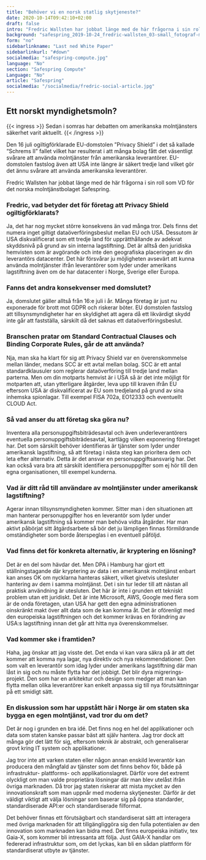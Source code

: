 ```yaml
---
title: "Behöver vi en norsk statlig sky­tjeneste?"
date: 2020-10-14T09:42:10+02:00
draft: false
intro: "Fredric Wallsten har jobbat länge med de här frågorna i sin roll som VD för det norska molntjänstbolaget Safespring."
background: "safespring_2019-10-24_fredric-wallsten_03-small_fotograf-marcus-boberg.jpg"
form: "no"
sidebarlinkname: "Last ned White Paper"
sidebarlinkurl: "#down"
socialmedia: "safespring-compute.jpg"
language: "No"
section: "Safespring Compute"
Language: "No"
article: "Safespring"
socialmedia: "/socialmedia/fredric-social-article.jpg"
---
```



## Ett norskt myndighetsmoln?

{{< ingress >}}
Sedan i somras har debatten om amerikanska moln­tjänsters säkerhet varit aktuellt.
{{< /ingress >}}

Den 16 juli ogiltigförklarade EU-domstolen ”Privacy Shield” i det så kallade “Schrems II” fallet vilket har resulterat i att många bolag fått det väsentligt svårare att använda molntjänster från amerikanska leverantörer. EU-domstolen fastslog även att USA inte längre är säkert tredje land vilket gör det ännu svårare att använda amerikanska leverantörer.

Fredric Wallsten har jobbat länge med de här frågorna i sin roll som VD för det norska molntjänstbolaget Safespring.

### Fredric, vad betyder det för företag att Privacy Shield ogiltigförklarats?
Ja, det har nog mycket större konsekvens än vad många tror. Dels finns det numera inget giltigt dataöverföringsbeslut mellan EU och USA. Dessutom är USA diskvalificerat som ett tredje land för upprätthållande av adekvat skyddsnivå på grund av sin interna lagstiftning. Det är alltså den juridiska hemvisten som är avgörande och inte den geografiska placeringen av din leverantörs datacenter.
Det här försvårar ju möjligheten avsevärt att kunna använda molntjänster ifrån leverantörer som lyder under amerikans lagstiftning även om de har datacenter i Norge, Sverige eller Europa.

### Fanns det andra konsekvenser med domslutet?
Ja, domslutet gäller alltså från 16:e juli i år. Många företag är just nu exponerade för brott mot GDPR och riskerar böter. EU domstolen fastslog att tillsynsmyndigheter har en skyldighet att agera då ett likvärdigt skydd inte går att fastställa, särskilt då det saknas ett dataöverföringsbeslut.

### Branschen pratar om Standard Contractual Clauses och Binding Corporate Rules, går de att använda?
Nja, man ska ha klart för sig att Privacy Shield var en överenskommelse mellan länder, medans SCC är ett avtal mellan bolag. SCC är ett antal standardklausuler som reglerar dataöverföring till tredje land mellan parterna. Men om din motparts hemvist är i USA så är det inte möjligt för motparten att, utan ytterligare åtgärder, leva upp till kraven ifrån EU eftersom USA är diskvalificerat av EU som tredjeland på grund av sina inhemska spionlagar. Till exempel FISA 702a, EO12333 och eventuellt CLOUD Act.

### Så vad anser du att företag ska göra nu?
Inventera alla perso­nuppgifts­biträdes­avtal och även underleverantörers eventuella personuppgiftsbiträdesavtal, kartlägg vilken exponering företaget har. Det som särskilt behöver identifieras är tjänster som lyder under amerikansk lagstiftning, så att företag i nästa steg kan prioritera dem och leta efter alternativ. Detta är det ansvar en personuppgifts­ansvarig har. Det kan också vara bra att särskilt identifiera person­­uppgifter som ej hör till den egna organisationen, till exempel kunderna.

### Vad är ditt råd till användare av molntjänster under amerikansk lagstiftning?
Agerar innan tillsynsmyndigheten kommer. Sitter man i den situationen att man hanterar personuppgifter hos en leverantör som lyder under amerikansk lagstiftning så kommer man behöva vidta åtgärder. Har man aktivt påbörjat sitt åtgärdsarbete så bör det ju lämpligen finnas förmildrande omständigheter som borde återspeglas i en eventuell påföljd.

### Vad finns det för konkreta alternativ, är kryptering en lösning?
Det är en del som hävdar det. Men DPA i Hamburg har gjort ett ställningstagande där kryptering av data i en amerikansk molntjänst enbart kan anses OK om nycklarna hanteras säkert, vilket givetvis utesluter hantering av dem i samma molntjänst. Det i sin tur leder till att nästan all praktisk användning är utesluten. Det här är inte i grunden ett tekniskt problem utan ett juridiskt. Det är inte Microsoft, AWS, Google med flera som är de onda företagen, utan USA har gett den egna administrationen oinskränkt makt över allt data som de kan komma åt. Det är oförenligt med den europeiska lagstiftningen och det kommer krävas en förändring av USA:s lagstiftning innan det går att hitta nya överenskommelser.

### Vad kommer ske i framtiden?
Haha, jag önskar att jag visste det. Det enda vi kan vara säkra på är att det kommer att komma nya lagar, nya direktiv och nya rekommendationer. Den som valt en leverantör som idag lyder under amerikans lagstiftning där man låst in sig och nu måste flytta har det jobbigt. Det blir dyra migrerings­projekt. Den som har en arkitektur och design som medger att man kan flytta mellan olika leverantörer kan enkelt anpassa sig till nya förutsättningar på ett smidigt sätt.

### En diskussion som har uppstått här i Norge är om staten ska bygga en egen molntjänst, vad tror du om det?
Det är nog i grunden en bra idé. Det finns nog en hel del applikationer och data som staten kanske passar bäst att själv hantera. Jag tror dock att många gör det lätt för sig, eftersom teknik är abstrakt, och generaliserar grovt kring IT system och applikationer.

Jag tror inte att varken staten eller någon annan enskild leverantör kan producera den mångfald av tjänster som det finns behov för, både på infrastruktur- plattforms- och applikationslagret. Därför vore det extremt olyckligt om man valde proprietära lösningar där man blev utelåst ifrån övriga marknaden. Då tror jag staten riskerar att mista mycket av den innovationskraft som man uppnår med moderna skytjenester. Därför är det väldigt viktigt att välja lösningar som baserar sig på öppna standarder, standardiserade API:er och standardiserade filformat.

Det behöver finnas ett förutsägbart och standardiserat sätt att interagera med övriga marknaden för att tillgängliggöra sig den fulla potentialen av den innovation som marknaden kan bidra med. Det finns europeiska initiativ, tex Gaia-X, som kommer bli intressanta att följa. Just GAIA-X handlar om federerad infrastruktur som, om det lyckas, kan bli en sådan plattform för standardiserat utbyte av tjänster.

<span id="down" />
